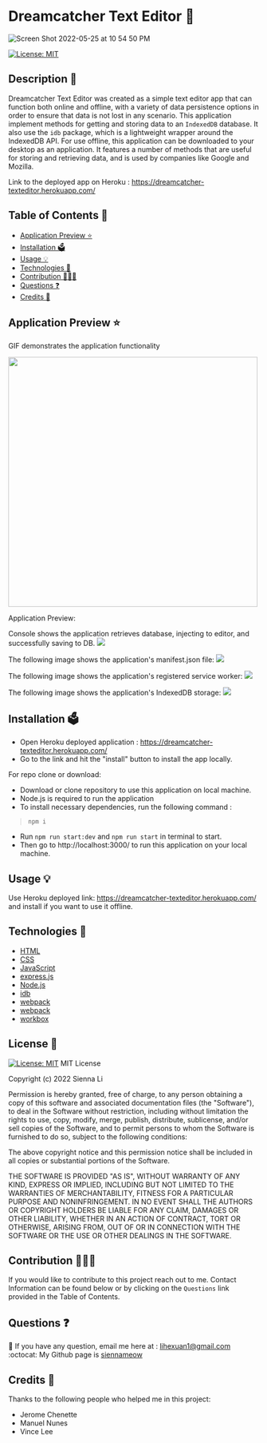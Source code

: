 # Dreamcatcher Text Editor 🌙

![Screen Shot 2022-05-25 at 10 54 50 PM](https://user-images.githubusercontent.com/101283174/170425960-783178f8-3121-47f8-93de-e7e9c14423e1.png)

[![License: MIT](https://img.shields.io/badge/License-MIT-yellow.svg)](https://github.com/siennameow/text-editor/blob/main/LICENSE)

## Description 📝 

Dreamcatcher Text Editor was created as a simple text editor app that can function both online and offline, with a variety of data persistence options in order to ensure that data is not lost in any scenario. This application implement methods for getting and storing data to an `IndexedDB` database. It also use the `idb` package, which is a lightweight wrapper around the IndexedDB API. For use offline, this application can be downloaded to your desktop as an application. It features a number of methods that are useful for storing and retrieving data, and is used by companies like Google and Mozilla.

Link to the deployed app on Heroku : https://dreamcatcher-texteditor.herokuapp.com/

## Table of Contents 📖

* [Application Preview ⭐](#application-preview-)
* [Installation 🗳](#installation-)
* [Usage 💡](#usage-)
* [Technologies 🔧](#technologies-)
* [Contribution 👩🏻‍💻](#contribution-)
* [Questions ❓](#questions-)
* [Credits 🙌](#credits-)

## Application Preview ⭐

GIF demonstrates the application functionality

<img src="/assets/demo.gif" height="500px">

Application Preview:

Console shows the application retrieves database, injecting to editor, and successfully saving to DB.
<img src="/assets/preview1.png" >

The following image shows the application's manifest.json file:
<img src="/assets/preview2.png" >

The following image shows the application's registered service worker:
<img src="/assets/preview4.png">

The following image shows the application's IndexedDB storage:
<img src="/assets/preview3.png" >

## Installation 🗳 

- Open Heroku deployed application : https://dreamcatcher-texteditor.herokuapp.com/
- Go to the link and hit the "install" button to install the app locally.

For repo clone or download: 
- Download or clone repository to use this application on local machine.
- Node.js is required to run the application
- To install necessary dependencies, run the following command :
>    `npm i`
- Run `npm run start:dev` and `npm run start` in terminal to start. 
- Then go to http://localhost:3000/ to run this application on your local machine.

## Usage 💡

Use Heroku deployed link: https://dreamcatcher-texteditor.herokuapp.com/ and install if you want to use it offline.


## Technologies 🔧

* [HTML](https://developer.mozilla.org/en-US/docs/Web/HTML)
* [CSS](https://developer.mozilla.org/en-US/docs/Web/CSS)
* [JavaScript](https://developer.mozilla.org/en-US/docs/Web/JavaScript)
* [express.js](https://expressjs.com/)
* [Node.js](https://nodejs.org/en/)
* [idb](https://www.npmjs.com/package/idb)
* [webpack](https://webpack.js.org/)
* [webpack](https://webpack.js.org/)
* [workbox](https://developers.google.com/web/tools/workbox/guides/get-started)

## License 📜
[![License: MIT](https://img.shields.io/badge/License-MIT-yellow.svg)](https://github.com/siennameow/text-editor/blob/main/LICENSE)
MIT License

Copyright (c) 2022 Sienna Li

Permission is hereby granted, free of charge, to any person obtaining a copy
of this software and associated documentation files (the "Software"), to deal
in the Software without restriction, including without limitation the rights
to use, copy, modify, merge, publish, distribute, sublicense, and/or sell
copies of the Software, and to permit persons to whom the Software is
furnished to do so, subject to the following conditions:

The above copyright notice and this permission notice shall be included in all
copies or substantial portions of the Software.

THE SOFTWARE IS PROVIDED "AS IS", WITHOUT WARRANTY OF ANY KIND, EXPRESS OR
IMPLIED, INCLUDING BUT NOT LIMITED TO THE WARRANTIES OF MERCHANTABILITY,
FITNESS FOR A PARTICULAR PURPOSE AND NONINFRINGEMENT. IN NO EVENT SHALL THE
AUTHORS OR COPYRIGHT HOLDERS BE LIABLE FOR ANY CLAIM, DAMAGES OR OTHER
LIABILITY, WHETHER IN AN ACTION OF CONTRACT, TORT OR OTHERWISE, ARISING FROM,
OUT OF OR IN CONNECTION WITH THE SOFTWARE OR THE USE OR OTHER DEALINGS IN THE
SOFTWARE.

## Contribution 👩🏻‍💻 
If you would like to contribute to this project reach out to me. Contact Information can be found below or by clicking on the `Questions` link provided in the Table of Contents.

## Questions ❓

📩 If you have any question, email me here at : lihexuan1@gmail.com<br/>
:octocat: My Github page is [siennameow](https://github.com/siennameow)


## Credits 🙌

Thanks to the following people who helped me in this project:
- Jerome Chenette
- Manuel Nunes
- Vince Lee
